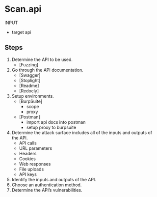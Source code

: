 # Scan.api

INPUT
- target api

## Steps
1. Determine the API to be used.
    - [Fuzzing]
2. Go through the API documentation.
    - [Swagger]
    - [Stoplight]
    - [Readme]
    - [Redocly]
3. Setup environments.
    - [BurpSuite]
        - scope
        - proxy
    - [Postman]
        - import api docs into postman
        - setup proxy to burpsuite
3. Determine the attack surface includes all of the inputs and outputs of the API. 
    - API calls
    - URL parameters
    - Headers
    - Cookies
    - Web responses
    - File uploads
    - API keys
4. Identify the inputs and outputs of the API.
5. Choose an authentication method.
6. Determine the API’s vulnerabilities.
